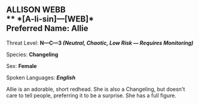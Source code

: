 
<div id="allison-webb" style="page-break-before: always;">
  <h2>
    ALLISON WEBB<br>
    **
    *[A-li-sin]—[WEB]*
    <br>Preferred Name: Allie
  </h2>
  
Threat Level: **N—C—3 *(Neutral, Chaotic, Low Risk — Requires Monitoring)***

  
Species: **Changeling**

  
Sex: **Female**

  
  
  
Spoken Languages: ***English***

  Allie is an adorable, short redhead. She is also a Changeling, but doesn't care to tell people, preferring it to be a surprise. She has a full figure.
</div>